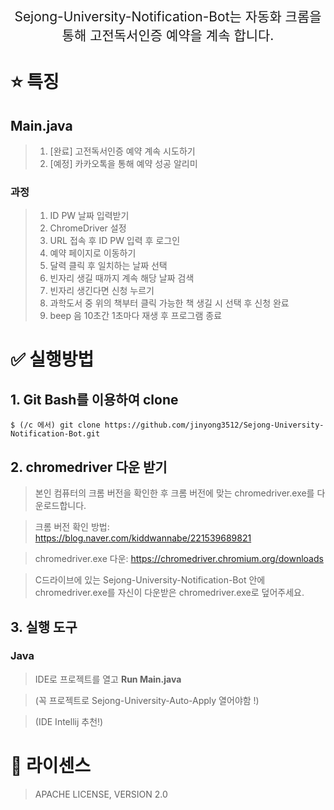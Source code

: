 <p align='center' style='font-size:150%'>Sejong-University-Notification-Bot는 자동화 크롬을 통해 고전독서인증 예약을 계속 합니다.</p>

# :star: 특징

## Main.java
>1. [완료] 고전독서인증 예약 계속 시도하기
>2. [예정] 카카오톡을 통해 예약 성공 알리미

### 과정
>1. ID PW 날짜 입력받기
>2. ChromeDriver 설정
>3. URL 접속 후 ID PW 입력 후 로그인
>4. 예약 페이지로 이동하기
>5. 달력 클릭 후 일치하는 날짜 선택
>6. 빈자리 생길 때까지 계속 해당 날짜 검색 
>7. 빈자리 생긴다면 신청 누르기
>8. 과학도서 중 위의 책부터 클릭 가능한 책 생길 시 선택 후 신청 완료
>9. beep 음 10초간 1초마다 재생 후 프로그램 종료


# :white_check_mark: 실행방법

## 1.  Git Bash를 이용하여 clone
```    
$ (/c 에서) git clone https://github.com/jinyong3512/Sejong-University-Notification-Bot.git
```    

## 2.  chromedriver 다운 받기

>본인 컴퓨터의 크롬 버전을 확인한 후 크롬 버전에 맞는 chromedriver.exe를 다운로드합니다.

>크롬 버전 확인 방법: https://blog.naver.com/kiddwannabe/221539689821

>chromedriver.exe 다운: https://chromedriver.chromium.org/downloads

>C드라이브에 있는 Sejong-University-Notification-Bot 안에 chromedriver.exe를 자신이 다운받은 chromedriver.exe로 덮어주세요.


## 3.  실행 도구

### Java
>IDE로 프로젝트를 열고 **Run Main.java**

>(꼭 프로젝트로 Sejong-University-Auto-Apply 열어야함 !)

>(IDE Intellij 추천!)


# :page_with_curl: 라이센스
>APACHE LICENSE, VERSION 2.0
